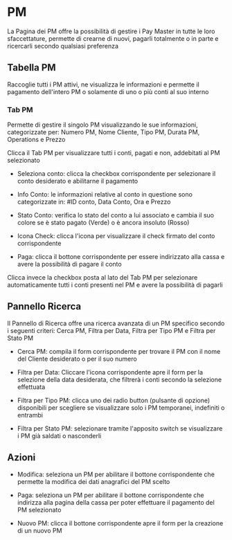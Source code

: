 # PM

La Pagina dei PM offre la possibilità di gestire i Pay Master in tutte le loro sfaccettature, permette di crearne di nuovi, pagarli totalmente o in parte e ricercarli secondo qualsiasi preferenza

## Tabella PM

Raccoglie tutti i PM attivi, ne visualizza le informazioni e permette il pagamento dell'intero PM o solamente di uno o più conti al suo interno

### Tab PM

Permette di gestire il singolo PM visualizzando le sue informazioni, categorizzate per: Numero PM, Nome Cliente, Tipo PM, Durata PM, Operations e Prezzo

Clicca il Tab PM per visualizzare tutti i conti, pagati e non, addebitati al PM selezionato

* Seleziona conto: clicca la checkbox corrispondente per selezionare il conto desiderato e abilitarne il pagamento

* Info Conto: le informazioni relative al conto in questione sono categorizzate in: #ID conto, Data Conto, Ora e Prezzo

* Stato Conto: verifica lo stato del conto a lui associato e cambia il suo colore se è stato pagato (Verde) o è ancora insoluto (Rosso)

* Icona Check: clicca l'icona per visualizzare il check firmato del conto corrispondente

* Paga: clicca il bottone corrispondente per essere indirizzato alla cassa e avere la possibilità di pagare il conto

Clicca invece la checkbox posta al lato del Tab PM per selezionare automaticamente tutti i conti presenti nel PM e avere la possibilità di pagarli 

## Pannello Ricerca

Il Pannello di Ricerca offre una ricerca avanzata di un PM specifico secondo i seguenti criteri: Cerca PM, Filtra per Data, Filtra per Tipo PM e Filtra per Stato PM

* Cerca PM: compila il form corrispondente per trovare il PM con il nome del Cliente desiderato o per il suo numero

* Filtra per Data: Cliccare l'icona corrispondente apre il form per la selezione della data desiderata, che filtrerà i conti secondo la selezione effettuata

* Filtra per Tipo PM: clicca uno dei radio button (pulsante di opzione) disponibili per scegliere se visualizzare solo i PM temporanei, indefiniti o entrambi

* Filtra per Stato PM: selezionare tramite l'apposito switch se visualizzare i PM già saldati o nasconderli

## Azioni

* Modifica: seleziona un PM per abilitare il bottone corrispondente che permette la modifica dei dati anagrafici del PM scelto

* Paga: seleziona un PM per abilitare il bottone corrispondente che indirizza alla pagina della cassa per poter effettuare il pagamento del PM selezionato

* Nuovo PM: clicca il bottone corrispondente apre il form per la creazione di un nuovo PM

